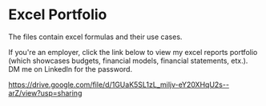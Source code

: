 # Excel Portfolio
The files contain excel formulas and their use cases.

If you're an employer, click the link below to view my excel reports portfolio (which showcases budgets, financial models, financial statements, etx.). DM me on LinkedIn for the password.

https://drive.google.com/file/d/1GUaK5SL1zL_miljv-eY20XHqU2s--arZ/view?usp=sharing
